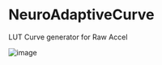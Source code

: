 # NeuroAdaptiveCurve
LUT Curve generator for Raw Accel

![image](https://github.com/user-attachments/assets/d583c80b-ac9a-47a4-b4c7-5436696672b3)

